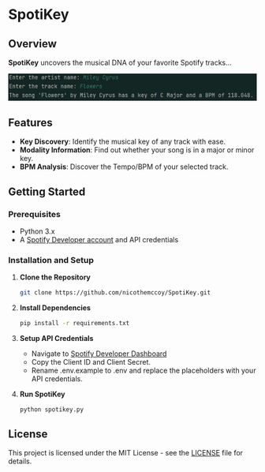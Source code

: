 # SpotiKey

## Overview

**SpotiKey** uncovers the musical DNA of your favorite Spotify tracks...

![App Screenshot](/test.png)

## Features

- **Key Discovery**: Identify the musical key of any track with ease.
- **Modality Information**: Find out whether your song is in a major or minor key.
- **BPM Analysis**: Discover the Tempo/BPM of your selected track. 

## Getting Started

### Prerequisites

- Python 3.x
- A [Spotify Developer account](https://developer.spotify.com/dashboard/) and API credentials

### Installation and Setup

1. **Clone the Repository**
    ```sh
    git clone https://github.com/nicothemccoy/SpotiKey.git
    ```
2. **Install Dependencies**
    ```sh
    pip install -r requirements.txt
    ```

3. **Setup API Credentials**

   - Navigate to [Spotify Developer Dashboard](https://developer.spotify.com/dashboard/)
   - Copy the Client ID and Client Secret.
   - Rename .env.example to .env and replace the placeholders with your API credentials.

4. **Run SpotiKey**
    ```
    python spotikey.py
    ```
## License

This project is licensed under the MIT License - see the [LICENSE](LICENSE.md) file for details.

